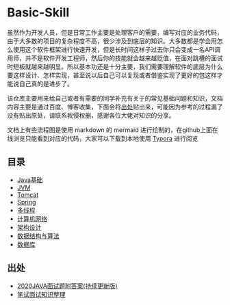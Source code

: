 # Basic-Skill
虽然作为开发人员，但是日常工作主要是处理客户的需要，编写对应的业务代码，由于大多数的项目的复杂程度不高，很少涉及到底层的知识。大多数都是学会用怎么使用这个软件框架进行快速开发，但是长时间这样子过去你只会变成一名API调用师，并不是软件开发工程师，然后你的技能就会越来越贬值，在面对跳槽的面试时短板就越来越明显。所以基本功还是十分主要，我们需要理解软件的底层为什么要这样设计、怎样实现，甚至说以后自己可以复现或者借鉴实现了更好的包这样才能说自己真的是进步了。

该仓库主要用来给自己或者有需要的同学补充有关于的常见基础问题和知识，文档内容主要是通过百度、博客收集，下面会将[出处](#source)贴出来，可能因为参考的过程漏了没有贴出原处，请联系我侵权删，感谢各位大佬对知识的分享。

文档上有些流程图是使用 markdown 的 mermaid 进行绘制的，在github上面在线浏览只能看到对应的代码，大家可以下载到本地使用 [Typora](http://typora.io/) 进行阅览

## 目录

* [Java基础](doc/java.md)
* [JVM](doc/jvm.md)
* [Tomcat](doc/tomcat.md)
* [Spring](doc/spring.md)
* [多线程](doc/multi-threading.md)
* [计算机网络](doc/network.md)
* [架构设计](doc/framework-design.md)
* [数据结构与算法](doc/algorithm.md)
* [数据库](doc/database.md)



<h2 id="source">出处</h2>

+ [2020JAVA面试题附答案(持续更新版)](https://blog.csdn.net/weixin_43495390/article/details/86533482)
+ [笔试面试知识整理](https://hit-alibaba.github.io/interview/)

